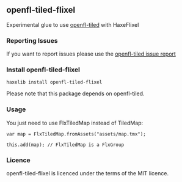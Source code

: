 ## openfl-tiled-flixel

Experimental glue to use [openfl-tiled](https://github.com/kasoki/openfl-tiled) with HaxeFlixel

### Reporting Issues

If you want to report issues please use the [openfl-tiled issue report](https://github.com/kasoki/openfl-tiled/issues)

### Install openfl-tiled-flixel

	haxelib install openfl-tiled-flixel
	
Please note that this package depends on openfl-tiled.

### Usage

You just need to use FlxTiledMap instead of TiledMap:

	var map = FlxTiledMap.fromAssets("assets/map.tmx");
	
	this.add(map); // FlxTiledMap is a FlxGroup

### Licence

openfl-tiled-flixel is licenced under the terms of the MIT licence.
